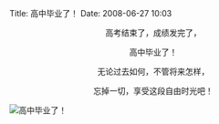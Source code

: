 Title: 高中毕业了！
Date: 2008-06-27 10:03

<p> </p> 
<p align="center"  >高考结束了，成绩发完了，</p> 
<p align="center"  >高中毕业了！</p> 
<p align="center"  >无论过去如何，不管将来怎样，</p> 
<p align="center"  >忘掉一切，享受这段自由时光吧！</p> 
<p><a target="_blank" rel="nofollow"  ><img src="http://simg.sinajs.cn/blog7style/images/common/sg_trans.gif"  real_src="http://lodging4vacations.com/luxury-vacation-rentals/1-north-shore-girls.jpg"  alt="高中毕业了！"  title="高中毕业了！"  style="max-width:500px;"  /></a></p>
